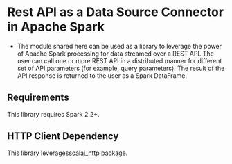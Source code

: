 # Rest API as a Data Source Connector in Apache Spark

- The module shared here can be used as a library to leverage the power of Apache Spark processing for data streamed over a REST API. The user can call one or more REST API in a distributed manner for different set of API parameters (for example, query parameters). The result of the API response is returned to the user as a Spark DataFrame.

## Requirements

This library requires Spark 2.2+.

## HTTP Client Dependency

This library leverages[scalaj_http](https://github.com/scalaj/scalaj-http) package.
